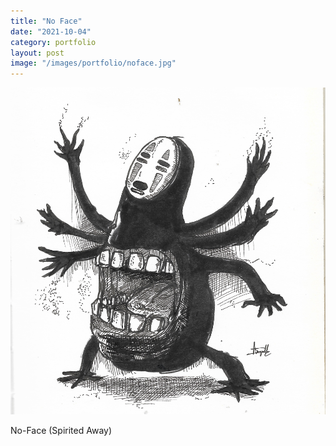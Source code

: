 ```yaml
---
title: "No Face"
date: "2021-10-04"
category: portfolio
layout: post
image: "/images/portfolio/noface.jpg"
---
```


<p align="center">
<img src='/images/portfolio/noface.jpg', alt="Noface">
</p>

<p>No-Face (Spirited Away)</p>
